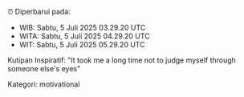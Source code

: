 ⏰ Diperbarui pada:
- WIB: Sabtu, 5 Juli 2025 03.29.20 UTC
- WITA: Sabtu, 5 Juli 2025 04.29.20 UTC
- WIT: Sabtu, 5 Juli 2025 05.29.20 UTC

Kutipan Inspiratif:
"It took me a long time not to judge myself through someone else's eyes"


Kategori: motivational

